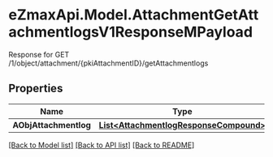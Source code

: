 # eZmaxApi.Model.AttachmentGetAttachmentlogsV1ResponseMPayload
Response for GET /1/object/attachment/{pkiAttachmentID}/getAttachmentlogs

## Properties

Name | Type | Description | Notes
------------ | ------------- | ------------- | -------------
**AObjAttachmentlog** | [**List&lt;AttachmentlogResponseCompound&gt;**](AttachmentlogResponseCompound.md) |  | 

[[Back to Model list]](../README.md#documentation-for-models) [[Back to API list]](../README.md#documentation-for-api-endpoints) [[Back to README]](../README.md)

